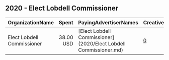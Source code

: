 ## 2020 - Elect Lobdell Commissioner 
|OrganizationName|Spent|PayingAdvertiserNames|CreativeUrls|Impressions|Genders|AgeBrackets|CountryCodes|BillingAddresses|CandidateBallotInformation|
|:---|---:|:---|:---|---:|:---|:---|:---|:---|:---|
|Elect Lobdell Commissioner|38.00 USD|[Elect Lobdell Commissioner](2020/Elect Lobdell Commissioner.md)|[0](https://www.snap.com/political-ads/asset/19ab9073244e3656d353c43289eaca3c62a9b3d774c8a1a204b61f5691c18dfe?mediaType=jpeg)|17,744||18+|united states|US||
